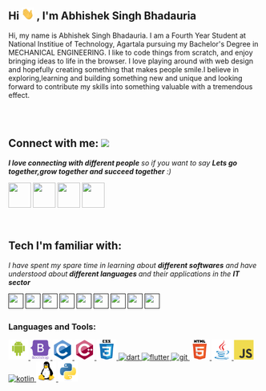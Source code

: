 <h2> Hi <img src="https://raw.githubusercontent.com/ABSphreak/ABSphreak/master/gifs/Hi.gif" width="25px"> , I'm Abhishek Singh Bhadauria</h2>


Hi, my name is Abhishek Singh Bhadauria. I am a Fourth Year Student at National Institiue of Technology, Agartala pursuing my Bachelor's Degree in MECHANICAL ENGINEERING. I like to code things from scratch, and enjoy bringing ideas to life in the browser. I love playing around with web design and hopefully creating something that makes people smile.I believe in exploring,learning and building something new and unique and looking forward to contribute my skills into something valuable with a tremendous effect.






## Connect with me: <img src="https://user-images.githubusercontent.com/53649201/99296951-8ef68900-286d-11eb-9bf3-fdb6cf13b585.gif" height="32px" style="padding-top: 50px;">
<em><b>I love connecting with different people</b> so if you want to say <b>Lets go together,grow together and succeed together</b> :)</em>

[<img src="https://img.icons8.com/clouds/2x/linkedin.png"  width="45" height="50"/>](https://www.linkedin.com/in/abhishek-singh-bhadauria-9297b9220/)
[<img src="https://img.icons8.com/clouds/2x/instagram-new--v2.png"  width="45" height="50"/>](https://www.instagram.com/abhish1bhadauria/?hl=en)
[<img src="https://img.icons8.com/clouds/2x/gmail.png"  width="45" height="50"/>](mailto:abhish1albodi@gmail.com)
[<img src="https://img.icons8.com/clouds/2x/apple-phone.png"  width="45" height="50"/>](8058818154)

<br />


## Tech I'm familiar with:

<em>I have spent my spare time in learning about <b>different softwares</b> and have understood about<b> different languages </b>and their applications in the <b>IT sector</b></em>

[<img src="https://img.icons8.com/fluency/2x/mysql-logo.png"  width="30" height="30"/>]()
[<img src="https://img.icons8.com/color/2x/python.png"  width="30" height="30"/>]()
[<img src="https://img.icons8.com/external-tal-revivo-shadow-tal-revivo/2x/external-cplusplus-a-general-purpose-descriptive-programming-computer-language-logo-shadow-tal-revivo.png"  width="30" height="30"/>]()
[<img src="https://img.icons8.com/color/2x/tableau-software.png"  width="30" height="30"/>]()
[<img src="https://img.icons8.com/external-flaticons-lineal-color-flat-icons/2x/external-html-mobile-app-development-flaticons-lineal-color-flat-icons-4.png"  width="30" height="30"/>]()
[<img src="https://img.icons8.com/external-flaticons-lineal-color-flat-icons/2x/external-css-mobile-app-development-flaticons-lineal-color-flat-icons-4.png"  width="30" height="30"/>]()
[<img src="https://img.icons8.com/color/2x/solidworks.png"  width="30" height="30"/>]()
[<img src="https://img.icons8.com/fluency/2x/javascript.png"  width="30" height="30"/>]()
[<img src="https://img.icons8.com/external-flatart-icons-outline-flatarticons/2x/external-html-programming-and-coding-flatart-icons-outline-flatarticons.png"  width="30" height="30"/>]()
<h3 align="left">Languages and Tools:</h3>
<p align="left"> <a href="https://developer.android.com" target="_blank"> <img src="https://raw.githubusercontent.com/devicons/devicon/master/icons/android/android-original-wordmark.svg" alt="android" width="40" height="40"/> </a> <a href="https://getbootstrap.com" target="_blank"> <img src="https://raw.githubusercontent.com/devicons/devicon/master/icons/bootstrap/bootstrap-plain-wordmark.svg" alt="bootstrap" width="40" height="40"/> </a> <a href="https://www.cprogramming.com/" target="_blank"> <img src="https://raw.githubusercontent.com/devicons/devicon/master/icons/c/c-original.svg" alt="c" width="40" height="40"/> </a> <a href="https://www.w3schools.com/cpp/" target="_blank"> <img src="https://raw.githubusercontent.com/devicons/devicon/master/icons/cplusplus/cplusplus-original.svg" alt="cplusplus" width="40" height="40"/> </a> <a href="https://www.w3schools.com/css/" target="_blank"> <img src="https://raw.githubusercontent.com/devicons/devicon/master/icons/css3/css3-original-wordmark.svg" alt="css3" width="40" height="40"/> </a> <a href="https://dart.dev" target="_blank"> <img src="https://www.vectorlogo.zone/logos/dartlang/dartlang-icon.svg" alt="dart" width="40" height="40"/> </a> <a href="https://flutter.dev" target="_blank"> <img src="https://www.vectorlogo.zone/logos/flutterio/flutterio-icon.svg" alt="flutter" width="40" height="40"/> </a> <a href="https://git-scm.com/" target="_blank"> <img src="https://www.vectorlogo.zone/logos/git-scm/git-scm-icon.svg" alt="git" width="40" height="40"/> </a> <a href="https://www.w3.org/html/" target="_blank"> <img src="https://raw.githubusercontent.com/devicons/devicon/master/icons/html5/html5-original-wordmark.svg" alt="html5" width="40" height="40"/> </a> <a href="https://www.java.com" target="_blank"> <img src="https://raw.githubusercontent.com/devicons/devicon/master/icons/java/java-original.svg" alt="java" width="40" height="40"/> </a> <a href="https://developer.mozilla.org/en-US/docs/Web/JavaScript" target="_blank"> <img src="https://raw.githubusercontent.com/devicons/devicon/master/icons/javascript/javascript-original.svg" alt="javascript" width="40" height="40"/> </a> <a href="https://kotlinlang.org" target="_blank"> <img src="https://www.vectorlogo.zone/logos/kotlinlang/kotlinlang-icon.svg" alt="kotlin" width="40" height="40"/> </a> <a href="https://www.linux.org/" target="_blank"> <img src="https://raw.githubusercontent.com/devicons/devicon/master/icons/linux/linux-original.svg" alt="linux" width="40" height="40"/> </a> <a href="https://www.python.org" target="_blank"> <img src="https://raw.githubusercontent.com/devicons/devicon/master/icons/python/python-original.svg" alt="python" width="40" height="40"/> </a> </p>
